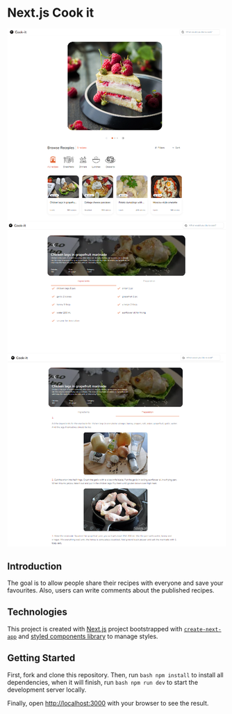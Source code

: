 # Next.js Cook it

![](public/assets/preview/screen1.png)
![](public/assets/preview/screen2.png)
![](public/assets/preview/screen3.png)

## Introduction

The goal is to allow people share their recipes with everyone and save your favourites. Also, users can write comments about the published recipes.

## Technologies

This project is created with [Next.js](https://nextjs.org/) project bootstrapped with [`create-next-app`](https://github.com/vercel/next.js/tree/canary/packages/create-next-app) and [styled components library](https://styled-components.com/) to manage styles.

## Getting Started

First, fork and clone this repository. Then, run `bash npm install` to install all dependencies, when it will finish, run `bash npm run dev` to start the development server locally.

Finally, open [http://localhost:3000](http://localhost:3000) with your browser to see the result.

